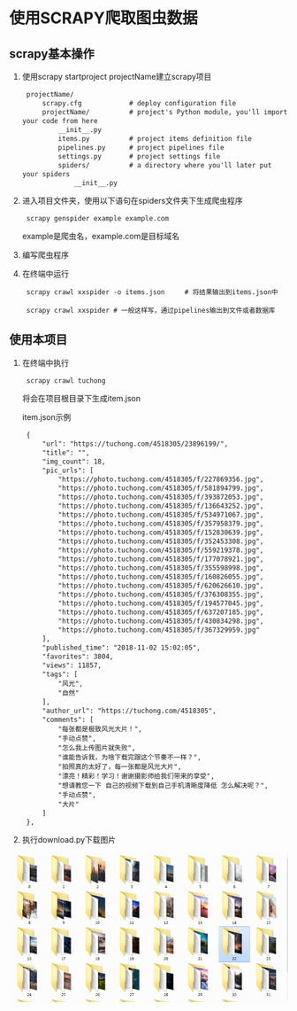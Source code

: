 # 使用SCRAPY爬取图虫数据

## scrapy基本操作
1. 使用scrapy startproject projectName建立scrapy项目

        projectName/
            scrapy.cfg            # deploy configuration file
            projectName/          # project's Python module, you'll import your code from here
                __init__.py
                items.py          # project items definition file
                pipelines.py      # project pipelines file
                settings.py       # project settings file
                spiders/          # a directory where you'll later put your spiders
                    __init__.py
2. 进入项目文件夹，使用以下语句在spiders文件夹下生成爬虫程序

        scrapy genspider example example.com 
    
    example是爬虫名，example.com是目标域名
3. 编写爬虫程序
    
4. 在终端中运行

        scrapy crawl xxspider -o items.json     # 将结果输出到items.json中
        
        scrapy crawl xxspider # 一般这样写，通过pipelines输出到文件或者数据库

## 使用本项目
1. 在终端中执行

        scrapy crawl tuchong

    将会在项目根目录下生成item.json

    item.json示例

        {
            "url": "https://tuchong.com/4518305/23896199/",
            "title": "",
            "img_count": 18,
            "pic_urls": [
                "https://photo.tuchong.com/4518305/f/227869356.jpg",
                "https://photo.tuchong.com/4518305/f/581894799.jpg",
                "https://photo.tuchong.com/4518305/f/393872053.jpg",
                "https://photo.tuchong.com/4518305/f/136643252.jpg",
                "https://photo.tuchong.com/4518305/f/534971067.jpg",
                "https://photo.tuchong.com/4518305/f/357958379.jpg",
                "https://photo.tuchong.com/4518305/f/152830639.jpg",
                "https://photo.tuchong.com/4518305/f/352453308.jpg",
                "https://photo.tuchong.com/4518305/f/559219378.jpg",
                "https://photo.tuchong.com/4518305/f/177078921.jpg",
                "https://photo.tuchong.com/4518305/f/355598998.jpg",
                "https://photo.tuchong.com/4518305/f/160826055.jpg",
                "https://photo.tuchong.com/4518305/f/620626610.jpg",
                "https://photo.tuchong.com/4518305/f/376308355.jpg",
                "https://photo.tuchong.com/4518305/f/194577045.jpg",
                "https://photo.tuchong.com/4518305/f/637207185.jpg",
                "https://photo.tuchong.com/4518305/f/430834298.jpg",
                "https://photo.tuchong.com/4518305/f/367329959.jpg"
            ],
            "published_time": "2018-11-02 15:02:05",
            "favorites": 3804,
            "views": 11857,
            "tags": [
                "风光",
                "自然"
            ],
            "author_url": "https://tuchong.com/4518305",
            "comments": [
                "每张都是极致风光大片！",
                "手动点赞",
                "怎么我上传图片就失败",
                "谁能告诉我，为啥下载完跟这个节奏不一样？",
                "拍照真的太好了，每一张都是风光大片",
                "漂亮！精彩！学习！谢谢摄影师给我们带来的享受",
                "想请教您一下 自己的视频下载到自己手机清晰度降低 怎么解决呢？",
                "手动点赞",
                "大片"
            ]
        },
2. 执行download.py下载图片
<img src='截图.png' width='700'>
    